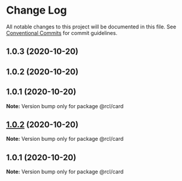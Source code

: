 # Change Log

All notable changes to this project will be documented in this file.
See [Conventional Commits](https://conventionalcommits.org) for commit guidelines.

## 1.0.3 (2020-10-20)



## 1.0.2 (2020-10-20)



## 1.0.1 (2020-10-20)

**Note:** Version bump only for package @rcl/card





## [1.0.2](https://github-khaled-hossain-code/khaled-hossain-code/lerna-monorepo/compare/v1.0.1...v1.0.2) (2020-10-20)

**Note:** Version bump only for package @rcl/card





## 1.0.1 (2020-10-20)

**Note:** Version bump only for package @rcl/card
